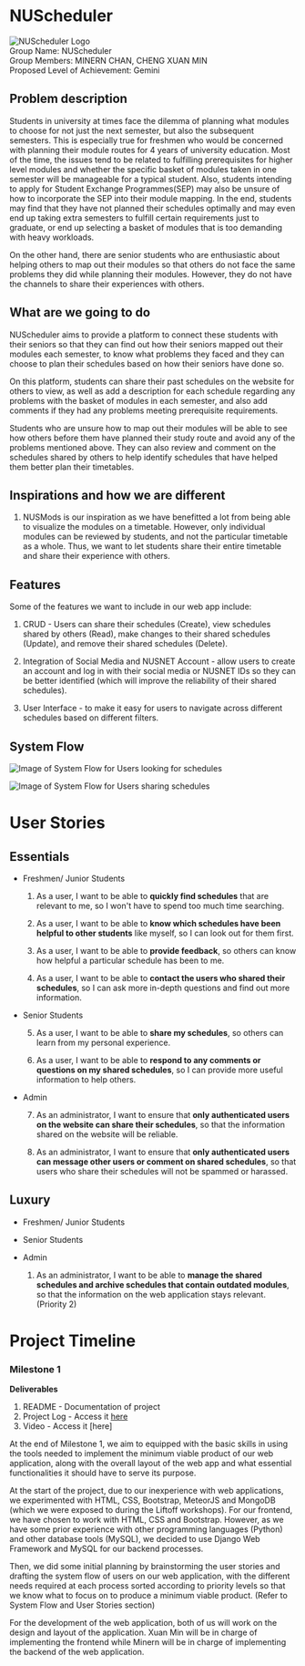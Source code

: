 # **NUScheduler**
![NUScheduler Logo](NUScheduler-logo.PNG)  
Group Name: NUScheduler  
Group Members: MINERN CHAN, CHENG XUAN MIN  
Proposed Level of Achievement: Gemini

## Problem description

Students in university at times face the dilemma of planning what modules to choose for not just the next semester, but also the subsequent semesters. This is especially true for freshmen who would be concerned with planning their module routes for 4 years of university education. Most of the time, the issues tend to be related to fulfilling prerequisites for higher level modules and whether the specific basket of modules taken in one semester will be manageable for a typical student. Also, students intending to apply for Student Exchange Programmes(SEP) may also be unsure of how to incorporate the SEP into their module mapping. In the end, students may find that they have not planned their schedules optimally and may even end up taking extra semesters to fulfill certain requirements just to graduate, or end up selecting a basket of modules that is too demanding with heavy workloads.

On the other hand, there are senior students who are enthusiastic about helping others to map out their modules so that others do not face the same problems they did while planning their modules. However, they do not have the channels to share their experiences with others.

## What are we going to do
NUScheduler aims to provide a platform to connect these students with their seniors so that they can find out how their seniors mapped out their modules each semester, to know what problems they faced and they can choose to plan their schedules based on how their seniors have done so. 

On this platform, students can share their past schedules on the website for others to view, as well as add a description for each schedule regarding any problems with the basket of modules in each semester, and also add comments if they had any problems meeting prerequisite requirements. 

Students who are unsure how to map out their modules will be able to see how others before them have planned their study route and avoid any of the problems mentioned above. They can also review and comment on the schedules shared by others to help identify schedules that have helped them better plan their timetables.

## Inspirations and how we are different
1. NUSMods is our inspiration as we have benefitted a lot from being able to visualize the modules on a timetable. However, only individual modules can be reviewed by students, and not the particular timetable as a whole. Thus, we want to let students share their entire timetable and share their experience with others.


## Features
Some of the features we want to include in our web app include:

1.  CRUD - Users can share their schedules (Create), view schedules shared by others (Read), make changes to their shared schedules (Update), and remove their shared schedules (Delete). 

2.  Integration of Social Media and NUSNET Account - allow users to create an account and log in with their social media or NUSNET IDs so they can be better identified (which will improve the reliability of their shared schedules).

3.  User Interface - to make it easy for users to navigate across different schedules based on different filters.


## System Flow

![Image of System Flow for Users looking for schedules](systemjunior.PNG)

![Image of System Flow for Users sharing schedules](systemsenior.PNG)



# User Stories
## Essentials
- Freshmen/ Junior Students  
    1. As a user, I want to be able to **quickly find schedules** that are relevant to me, so I won't have to spend too much time searching.

    2. As a user, I want to be able to **know which schedules have been helpful to other students** like myself, so I can look out for them first.

    3. As a user, I want to be able to **provide feedback**, so others can know how helpful a particular schedule has been to me.

    4. As a user, I want to be able to **contact the users who shared their schedules**, so I can ask more in-depth questions and find out more information.

 - Senior Students    
    
    5. As a user, I want to be able to **share my schedules**, so others can learn from my personal experience.

    6. As a user, I want to be able to **respond to any comments or questions on my shared schedules**, so I can provide more useful information to help others.

- Admin    
    
    7. As an administrator, I want to ensure that **only authenticated users on the website can share their schedules**, so that the information shared on the website will be reliable.

    8. As an administrator, I want to ensure that **only authenticated users can message other users or comment on shared schedules**, so that users who share their schedules will not be spammed or harassed.

## Luxury
- Freshmen/ Junior Students

- Senior Students

- Admin
    1. As an administrator, I want to be able to **manage the shared schedules and archive schedules that contain outdated modules**, so that the information on the web application stays relevant. (Priority 2)


# Project Timeline


### **Milestone 1**
**Deliverables**
1. README - Documentation of project
2. Project Log - Access it [here](https://docs.google.com/spreadsheets/d/1WXrJ6DX2K2kuVXnYDIx9TSiST4avn1OwMiJcSvajT_U/edit?usp=sharing "Orbital Project Log")
3. Video - Access it [here]

At the end of Milestone 1, we aim to equipped with the basic skills in using the tools needed to implement the minimum viable product of our web application, along with the overall layout of the web app and what essential functionalities it should have to serve its purpose. 

At the start of the project, due to our inexperience with web applications, we experimented with HTML, CSS, Bootstrap, MeteorJS and MongoDB (which we were exposed to during the Liftoff workshops). For our frontend, we have chosen to work with HTML, CSS and Bootstrap. However, as we have some prior experience with other programming languages (Python) and other database tools (MySQL), we decided to use Django Web Framework and MySQL for our backend processes. 

Then, we did some initial planning by brainstorming the user stories and drafting the system flow of users on our web application, with the different needs required at each process sorted according to priority levels so that we know what to focus on to produce a minimum viable product. (Refer to System Flow and User Stories section)

For the development of the web application, both of us will work on the design and layout of the application. Xuan Min will be in charge of implementing the frontend while Minern will be in charge of implementing the backend of the web application.




